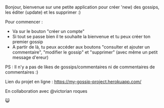 Bonjour, bienvenue sur une petite application pour créer 'new) des gossips, les éditer (update) et les supprimer :) 

Pour commencer : 
- Va sur le bouton "créer un compte"
- Si tout se passe bien il te souhaite la bienvenue et tu peux créer ton premier gossip
- A partir de là, tu peux accéder aux boutons "consulter et ajouter un commentaire", "modifier le gossip" et "supprimer" (avec même un petit message d'ereur)

PS : Il n'y a pas de likes de gossips/commentaires ni de commentaires de commentaires :) 

Lien du projet en ligne : https://my-gossip-project.herokuapp.com/

En collaboration avec @victorian roques 


:smiley_cat:


